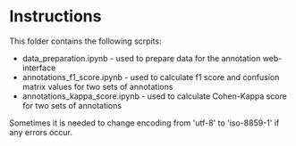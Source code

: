 # Instructions

This folder contains the following scrpits:

- data_preparation.ipynb - used to prepare data for the annotation web-interface
- annotations_f1_score.ipynb - used to calculate f1 score and confusion matrix values for two sets of annotations
- annotations_kappa_score.ipynb - used to calculate Cohen-Kappa score for two sets of annotations

Sometimes it is needed to change encoding from 'utf-8' to 'iso-8859-1' if any errors occur.
